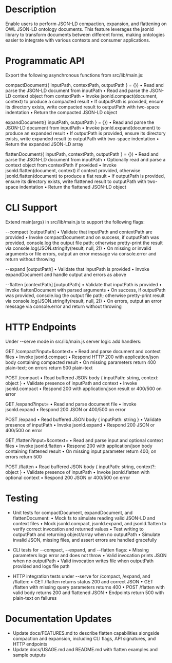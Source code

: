 # Description
Enable users to perform JSON-LD compaction, expansion, and flattening on OWL JSON-LD ontology documents. This feature leverages the jsonld library to transform documents between different forms, making ontologies easier to integrate with various contexts and consumer applications.

# Programmatic API

Export the following asynchronous functions from src/lib/main.js:

compactDocument({ inputPath, contextPath, outputPath } = {})
  • Read and parse the JSON-LD document from inputPath
  • Read and parse the JSON-LD context object from contextPath
  • Invoke jsonld.compact(document, context) to produce a compacted result
  • If outputPath is provided, ensure its directory exists, write compacted result to outputPath with two-space indentation
  • Return the compacted JSON-LD object

expandDocument({ inputPath, outputPath } = {})
  • Read and parse the JSON-LD document from inputPath
  • Invoke jsonld.expand(document) to produce an expanded result
  • If outputPath is provided, ensure its directory exists, write expanded result to outputPath with two-space indentation
  • Return the expanded JSON-LD array

flattenDocument({ inputPath, contextPath, outputPath } = {})
  • Read and parse the JSON-LD document from inputPath
  • Optionally read and parse a context object from contextPath if provided
  • Invoke jsonld.flatten(document, context) if context provided, otherwise jsonld.flatten(document) to produce a flat result
  • If outputPath is provided, ensure its directory exists, write flattened result to outputPath with two-space indentation
  • Return the flattened JSON-LD object

# CLI Support

Extend main(args) in src/lib/main.js to support the following flags:

--compact <inputPath> <contextPath> [outputPath]
  • Validate that inputPath and contextPath are provided
  • Invoke compactDocument and on success, if outputPath was provided, console.log the output file path; otherwise pretty-print the result via console.log(JSON.stringify(result, null, 2))
  • On missing or invalid arguments or file errors, output an error message via console.error and return without throwing

--expand <inputPath> [outputPath]
  • Validate that inputPath is provided
  • Invoke expandDocument and handle output and errors as above

--flatten <inputPath> [contextPath] [outputPath]
  • Validate that inputPath is provided
  • Invoke flattenDocument with parsed arguments
  • On success, if outputPath was provided, console.log the output file path; otherwise pretty-print result via console.log(JSON.stringify(result, null, 2))
  • On errors, output an error message via console.error and return without throwing

# HTTP Endpoints

Under --serve mode in src/lib/main.js server logic add handlers:

GET /compact?input=<inputPath>&context=<contextPath>
  • Read and parse document and context files
  • Invoke jsonld.compact
  • Respond HTTP 200 with application/json body containing compacted result
  • On missing parameters return 400 plain-text; on errors return 500 plain-text

POST /compact
  • Read buffered JSON body { inputPath: string, context: object }
  • Validate presence of inputPath and context
  • Invoke jsonld.compact
  • Respond 200 with application/json result or 400/500 on error

GET /expand?input=<inputPath>
  • Read and parse document file
  • Invoke jsonld.expand
  • Respond 200 JSON or 400/500 on error

POST /expand
  • Read buffered JSON body { inputPath: string }
  • Validate presence of inputPath
  • Invoke jsonld.expand
  • Respond 200 JSON or 400/500 on error

GET /flatten?input=<inputPath>&context=<contextPath>
  • Read and parse input and optional context files
  • Invoke jsonld.flatten
  • Respond 200 with application/json body containing flattened result
  • On missing input parameter return 400; on errors return 500

POST /flatten
  • Read buffered JSON body { inputPath: string, context?: object }
  • Validate presence of inputPath
  • Invoke jsonld.flatten with optional context
  • Respond 200 JSON or 400/500 on error

# Testing

- Unit tests for compactDocument, expandDocument, and flattenDocument:
  • Mock fs to simulate reading valid JSON-LD and context files
  • Mock jsonld.compact, jsonld.expand, and jsonld.flatten to verify correct invocation and returned values
  • Test writing to outputPath and returning object/array when no outputPath
  • Simulate invalid JSON, missing files, and assert errors are handled gracefully

- CLI tests for --compact, --expand, and --flatten flags:
  • Missing parameters logs error and does not throw
  • Valid invocation prints JSON when no outputPath
  • Valid invocation writes file when outputPath provided and logs file path

- HTTP integration tests under --serve for /compact, /expand, and /flatten:
  • GET /flatten returns status 200 and correct JSON
  • GET /flatten with missing query parameters returns 400
  • POST /flatten with valid body returns 200 and flattened JSON
  • Endpoints return 500 with plain-text on failures

# Documentation Updates

- Update docs/FEATURES.md to describe flatten capabilities alongside compaction and expansion, including CLI flags, API signatures, and HTTP endpoints
- Update docs/USAGE.md and README.md with flatten examples and sample outputs